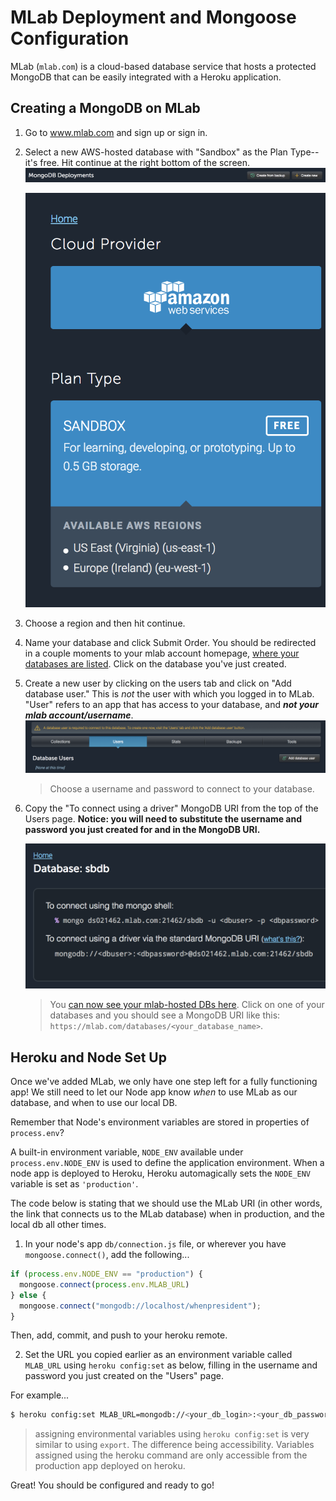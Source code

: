 #  MLab Deployment and Mongoose Configuration

MLab (`mlab.com`) is a cloud-based database service that hosts a protected MongoDB that can be easily integrated with a Heroku application.

## Creating a MongoDB on MLab

1. Go to www.mlab.com and sign up or sign in.

2. Select a new AWS-hosted database with "Sandbox" as the Plan Type--it's free. Hit continue at the right bottom of the screen.
    ![Screenshot of Mlab Control Panel](./images/mlab-screenshot-create-db.png)

    ![Screenshot of Mlab Control Panel](./images/mlab-screenshot-create-db-ii.png)
3. Choose a region and then hit continue.

4. Name your database and click Submit Order. You should be redirected in a couple moments to your mlab account homepage, [where your databases are listed](https://mlab.com/home). Click on the database you've just created.

5. Create a new user by clicking on the users tab and click on "Add database user." This is *not* the user with which you logged in to MLab. "User" refers to an app that has access to your database, and ***not your mlab account/username***.
    ![Screenshot of Mlab Database-Instance Control Panel](./images/mlab-screenshot-add-user.png)
    > Choose a username and password to connect to your database.

6. Copy the "To connect using a driver" MongoDB URI from the top of the Users page. **Notice: you will need to substitute the username and password you just created for <dbuser> and <dbpassword> in the MongoDB URI.**

    ![Screenshot of Mlab Control Panel](./images/mlab-screenshot.png)
    > You [can now see your mlab-hosted DBs here](https://mlab.com/home). Click on one of your databases and you should see a MongoDB URI like this: `https://mlab.com/databases/<your_database_name>`.


## Heroku and Node Set Up

Once we've added MLab, we only have one step left for a fully functioning app! We still need to let our Node app know *when* to use MLab as our database, and when to use our local DB.

Remember that Node's environment variables are stored in properties of `process.env`?

A built-in environment variable, `NODE_ENV` available under `process.env.NODE_ENV` is used to define the application environment. When a node app is deployed to Heroku, Heroku automagically sets the `NODE_ENV` variable is set as `'production'`.

The code below is stating that we should use the MLab URI (in other words, the link that connects us to the MLab database) when in production, and the local db all other times.

1. In your node's app `db/connection.js` file, or wherever you have `mongoose.connect()`, add the following...

  ```js
  if (process.env.NODE_ENV == "production") {
    mongoose.connect(process.env.MLAB_URL)
  } else {
    mongoose.connect("mongodb://localhost/whenpresident");
  }
  ```

  Then, add, commit, and push to your heroku remote.

2. Set the URL you copied earlier as an environment variable called `MLAB_URL` using `heroku config:set` as below, filling in the username and password you just created on the "Users" page.

  For example...

  ```bash
  $ heroku config:set MLAB_URL=mongodb://<your_db_login>:<your_db_password>@ds015760.mlab.com:15760/<yourappname>
  ```

  > assigning environmental variables using `heroku config:set` is very similar to using `export`. The difference being accessibility. Variables assigned using the heroku command are only accessible from the production app deployed on heroku.

Great! You should be configured and ready to go!
